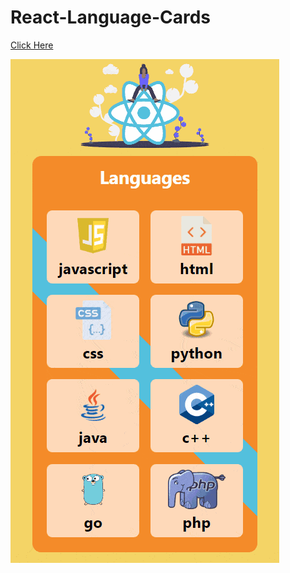 # React-Language-Cards

[Click Here](https://eyyup-react-language-card.netlify.app/)

![intro](public/intro.gif)
